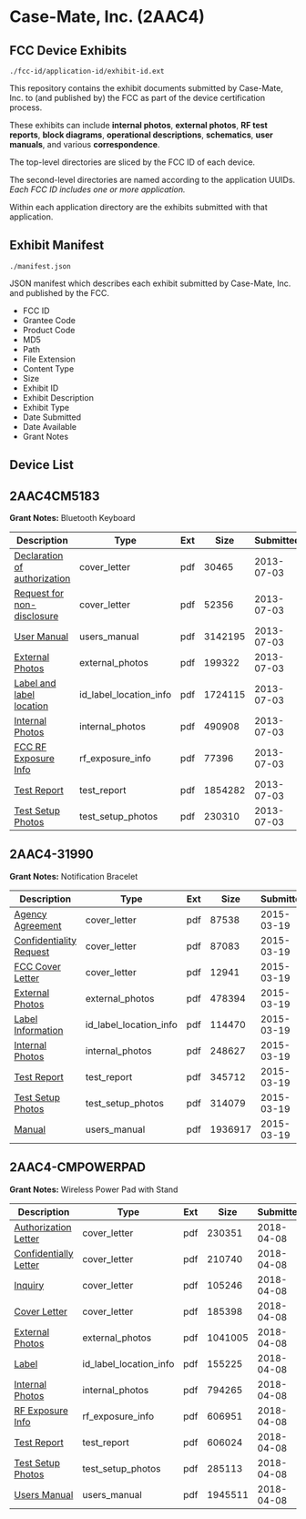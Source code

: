 # Case-Mate, Inc. (2AAC4)
## FCC Device Exhibits

```
./fcc-id/application-id/exhibit-id.ext
```

This repository contains the exhibit documents submitted by Case-Mate, Inc. to (and published by) the FCC as part of the device certification process.

These exhibits can include **internal photos**, **external photos**, **RF test reports**, **block diagrams**, **operational descriptions**, **schematics**, **user manuals**, and various **correspondence**.

The top-level directories are sliced by the FCC ID of each device.

The second-level directories are named according to the application UUIDs. *Each FCC ID includes one or more application.*

Within each application directory are the exhibits submitted with that application. 

## Exhibit Manifest

```
./manifest.json
```

JSON manifest which describes each exhibit submitted by Case-Mate, Inc. and published by the FCC.

- FCC ID
- Grantee Code
- Product Code
- MD5
- Path
- File Extension
- Content Type
- Size
- Exhibit ID
- Exhibit Description
- Exhibit Type
- Date Submitted
- Date Available
- Grant Notes

## Device List
## 2AAC4CM5183
**Grant Notes:** Bluetooth Keyboard

| Description | Type | Ext | Size | Submitted | Available |
| ----------- | ---- | --- | ---- | --------- | --------- |
| [Declaration of authorization](2AAC4CM5183/e243cfafee99091987b4422496faea71/2007113.pdf) | cover_letter | pdf | 30465 | 2013-07-03 | 2013-07-04 |
| [Request for non-disclosure](2AAC4CM5183/e243cfafee99091987b4422496faea71/2007114.pdf) | cover_letter | pdf | 52356 | 2013-07-03 | 2013-07-04 |
| [User Manual](2AAC4CM5183/e243cfafee99091987b4422496faea71/2007109.pdf) | users_manual | pdf | 3142195 | 2013-07-03 | 2013-07-04 |
| [External Photos](2AAC4CM5183/e243cfafee99091987b4422496faea71/2007106.pdf) | external_photos | pdf | 199322 | 2013-07-03 | 2013-07-04 |
| [Label and label location](2AAC4CM5183/e243cfafee99091987b4422496faea71/2007110.pdf) | id_label_location_info | pdf | 1724115 | 2013-07-03 | 2013-07-04 |
| [Internal Photos](2AAC4CM5183/e243cfafee99091987b4422496faea71/2007107.pdf) | internal_photos | pdf | 490908 | 2013-07-03 | 2013-07-04 |
| [FCC RF Exposure Info](2AAC4CM5183/e243cfafee99091987b4422496faea71/2007111.pdf) | rf_exposure_info | pdf | 77396 | 2013-07-03 | 2013-07-04 |
| [Test Report](2AAC4CM5183/e243cfafee99091987b4422496faea71/2007112.pdf) | test_report | pdf | 1854282 | 2013-07-03 | 2013-07-04 |
| [Test Setup Photos](2AAC4CM5183/e243cfafee99091987b4422496faea71/2007108.pdf) | test_setup_photos | pdf | 230310 | 2013-07-03 | 2013-07-04 |
## 2AAC4-31990
**Grant Notes:** Notification Bracelet

| Description | Type | Ext | Size | Submitted | Available |
| ----------- | ---- | --- | ---- | --------- | --------- |
| [Agency Agreement](2AAC4-31990/892f362f8c4daf6c056080898ed36e63/2559915.pdf) | cover_letter | pdf | 87538 | 2015-03-19 | 2015-03-19 |
| [Confidentiality Request](2AAC4-31990/892f362f8c4daf6c056080898ed36e63/2559916.pdf) | cover_letter | pdf | 87083 | 2015-03-19 | 2015-03-19 |
| [FCC Cover Letter](2AAC4-31990/892f362f8c4daf6c056080898ed36e63/2559917.pdf) | cover_letter | pdf | 12941 | 2015-03-19 | 2015-03-19 |
| [External Photos](2AAC4-31990/892f362f8c4daf6c056080898ed36e63/2559914.pdf) | external_photos | pdf | 478394 | 2015-03-19 | 2015-03-19 |
| [Label Information](2AAC4-31990/892f362f8c4daf6c056080898ed36e63/2559919.pdf) | id_label_location_info | pdf | 114470 | 2015-03-19 | 2015-03-19 |
| [Internal Photos](2AAC4-31990/892f362f8c4daf6c056080898ed36e63/2559918.pdf) | internal_photos | pdf | 248627 | 2015-03-19 | 2015-03-19 |
| [Test Report](2AAC4-31990/892f362f8c4daf6c056080898ed36e63/2559922.pdf) | test_report | pdf | 345712 | 2015-03-19 | 2015-03-19 |
| [Test Setup Photos](2AAC4-31990/892f362f8c4daf6c056080898ed36e63/2559921.pdf) | test_setup_photos | pdf | 314079 | 2015-03-19 | 2015-03-19 |
| [Manual](2AAC4-31990/892f362f8c4daf6c056080898ed36e63/2559920.pdf) | users_manual | pdf | 1936917 | 2015-03-19 | 2015-03-19 |
## 2AAC4-CMPOWERPAD
**Grant Notes:** Wireless Power Pad with Stand

| Description | Type | Ext | Size | Submitted | Available |
| ----------- | ---- | --- | ---- | --------- | --------- |
| [Authorization Letter](2AAC4-CMPOWERPAD/a8b4c9309613ab3295d103f9c96dfa61/3808822.pdf) | cover_letter | pdf | 230351 | 2018-04-08 | 2018-04-08 |
| [Confidentially Letter](2AAC4-CMPOWERPAD/a8b4c9309613ab3295d103f9c96dfa61/3808824.pdf) | cover_letter | pdf | 210740 | 2018-04-08 | 2018-04-08 |
| [Inquiry](2AAC4-CMPOWERPAD/a8b4c9309613ab3295d103f9c96dfa61/3808825.pdf) | cover_letter | pdf | 105246 | 2018-04-08 | 2018-04-08 |
| [Cover Letter](2AAC4-CMPOWERPAD/a8b4c9309613ab3295d103f9c96dfa61/3808826.pdf) | cover_letter | pdf | 185398 | 2018-04-08 | 2018-04-08 |
| [External Photos](2AAC4-CMPOWERPAD/a8b4c9309613ab3295d103f9c96dfa61/3808837.pdf) | external_photos | pdf | 1041005 | 2018-04-08 | 2018-04-08 |
| [Label](2AAC4-CMPOWERPAD/a8b4c9309613ab3295d103f9c96dfa61/3808833.pdf) | id_label_location_info | pdf | 155225 | 2018-04-08 | 2018-04-08 |
| [Internal Photos](2AAC4-CMPOWERPAD/a8b4c9309613ab3295d103f9c96dfa61/3808831.pdf) | internal_photos | pdf | 794265 | 2018-04-08 | 2018-04-08 |
| [RF Exposure Info](2AAC4-CMPOWERPAD/a8b4c9309613ab3295d103f9c96dfa61/3808835.pdf) | rf_exposure_info | pdf | 606951 | 2018-04-08 | 2018-04-08 |
| [Test Report](2AAC4-CMPOWERPAD/a8b4c9309613ab3295d103f9c96dfa61/3808834.pdf) | test_report | pdf | 606024 | 2018-04-08 | 2018-04-08 |
| [Test Setup Photos](2AAC4-CMPOWERPAD/a8b4c9309613ab3295d103f9c96dfa61/3808832.pdf) | test_setup_photos | pdf | 285113 | 2018-04-08 | 2018-04-08 |
| [Users Manual](2AAC4-CMPOWERPAD/a8b4c9309613ab3295d103f9c96dfa61/3808827.pdf) | users_manual | pdf | 1945511 | 2018-04-08 | 2018-04-08 |

